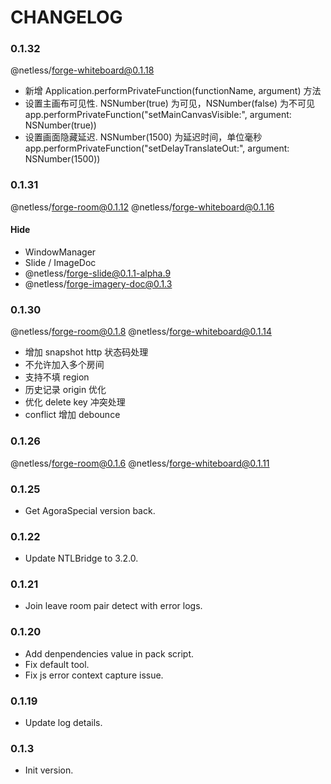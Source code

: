 # CHANGELOG

### 0.1.32
@netless/forge-whiteboard@0.1.18

- 新增 Application.performPrivateFunction(functionName, argument) 方法
- 设置主画布可见性. NSNumber(true) 为可见，NSNumber(false) 为不可见
  app.performPrivateFunction("setMainCanvasVisible:", argument: NSNumber(true))
- 设置画面隐藏延迟. NSNumber(1500) 为延迟时间，单位毫秒
  app.performPrivateFunction("setDelayTranslateOut:", argument: NSNumber(1500))

### 0.1.31

@netless/forge-room@0.1.12
@netless/forge-whiteboard@0.1.16

#### Hide
- WindowManager
- Slide / ImageDoc
- @netless/forge-slide@0.1.1-alpha.9
- @netless/forge-imagery-doc@0.1.3


### 0.1.30

@netless/forge-room@0.1.8
@netless/forge-whiteboard@0.1.14

- 增加 snapshot http 状态码处理
- 不允许加入多个房间
- 支持不填 region
- 历史记录 origin 优化
- 优化 delete key 冲突处理
- conflict 增加 debounce

### 0.1.26

@netless/forge-room@0.1.6
@netless/forge-whiteboard@0.1.11

### 0.1.25

- Get AgoraSpecial version back.

### 0.1.22

- Update NTLBridge to 3.2.0.

### 0.1.21

- Join leave room pair detect with error logs.

### 0.1.20

- Add denpendencies value in pack script.
- Fix default tool.
- Fix js error context capture issue.

### 0.1.19

- Update log details.

### 0.1.3

- Init version.

